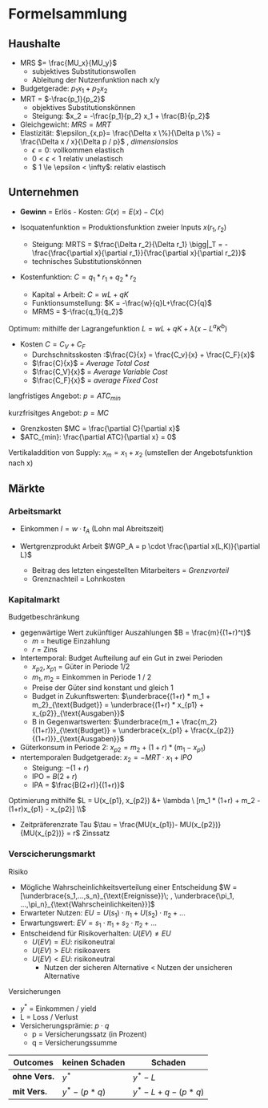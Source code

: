 # Formelsammlung

## Haushalte

- MRS $= \frac{MU_x}{MU_y}$
    - subjektives Substitutionswollen
    - Ableitung der Nutzenfunktion nach x/y
- Budgetgerade: $p_1 x_1+p_2 x_2$
- MRT = $-\frac{p_1}{p_2}$
    - objektives Substitutionskönnen
    - Steigung: $x_2 = -\frac{p_1}{p_2} x_1 + \frac{B}{p_2}$
- Gleichgewicht: $MRS =MRT$
- Elastizität: $\epsilon_{x,p}= \frac{\Delta x \%}{\Delta p \%} = \frac{\Delta x / x}{\Delta p / p}$ , *dimensionslos*
    - $\epsilon = 0$: vollkommen elastisch
    - $0 < \epsilon < 1$ relativ unelastisch
    - $ 1 \le \epsilon < \infty$: relativ elastisch

## Unternehmen

- **Gewinn** = Erlös - Kosten: $G(x) = E(x) - C(x)$
- Isoquatenfunktion = Produktionsfunktion zweier Inputs $x(r_1,r_2)$
    - Steigung: MRTS = $\frac{\Delta r_2}{\Delta r_1} \bigg|_T = -\frac{\frac{\partial x}{\partial r_1}}{\frac{\partial x}{\partial r_2}}$
    - technisches Substitutionskönnen

- Kostenfunktion: $C = q_1 * r_1 + q_2 * r_2$
    - Kapital + Arbeit: $C = wL+qK$
    - Funktionsumstellung: $K = -\frac{w}{q}L+\frac{C}{q}$
    - MRMS = $-\frac{q_1}{q_2}$

Optimum: mithilfe der Lagrangefunktion $L = wL+qK + \lambda (x-L^a K^b)$

- Kosten $C = C_V + C_F$
    - Durchschnitsskosten :$\frac{C}{x} = \frac{C_v}{x} + \frac{C_F}{x}$
    - $\frac{C}{x}$ = *Average Total Cost*
    - $\frac{C_V}{x}$ = *Average Variable Cost*
    - $\frac{C_F}{x}$ = *average Fixed Cost*

langfristiges Angebot: $p = ATC_{min}$

kurzfrisitges Angebot: $p = MC$

- Grenzkosten $MC = \frac{\partial C}{\partial x}$ 
- $ATC_{min}: \frac{\partial ATC}{\partial x} = 0$

Vertikaladdition von Supply: $x_m = x_1+x_2$ (umstellen der Angebotsfunktion nach x)

## Märkte

### Arbeitsmarkt

- Einkommen $I = w \cdot t_A$ (Lohn mal Abreitszeit) 

- Wertgrenzprodukt Arbeit $WGP_A = p \cdot \frac{\partial x(L,K)}{\partial L}$
    - Beitrag des letzten eingestellten Mitarbeiters = *Grenzvorteil*
    - Grenznachteil = Lohnkosten

### Kapitalmarkt

Budgetbeschränkung

- gegenwärtige Wert zukünftiger Auszahlungen $B = \frac{m}{(1+r)^t}$
    - *m* = heutige Einzahlung
    - *r* = Zins
- Intertemporal: Budget Aufteilung auf ein Gut in zwei Perioden
    - $x_{p2}, x_{p1}$ = Güter in Periode 1/2
    - $m_1,m_2$ = Einkommen in Periode 1 / 2
    - Preise der Güter sind konstant und gleich 1
    - Budget in Zukunftswerten: $\underbrace{(1+r) * m_1 + m_2}_{\text{Budget}} = \underbrace{(1+r) * x_{p1} + x_{p2}}_{\text{Ausgaben}}$
    - B in Gegenwartswerten: $\underbrace{m_1 + \frac{m_2}{(1+r)}}_{\text{Budget}} = \underbrace{x_{p1} + \frac{x_{p2}}{(1+r)}}_{\text{Ausgaben}}$
- Güterkonsum in Periode 2: $x_{p2} = m_2 + (1+r)*(m_1-x_{p1})$
- ntertemporalen Budgetgerade: $x_2 = -MRT \cdot x_1 + IPO$ 
    - Steigung: $- (1+r)$
    - IPO = $B(2+r)$
    - IPA = $\frac{B(2+r)}{(1+r)}$

Optimierung mithilfe $L = U(x_{p1}, x_{p2}) &+ \lambda \ [m_1 * (1+r) + m_2 - (1+r)x_{p1} - x_{p2}] \\$

- Zeitpräferenzrate Tau  $\tau = \frac{MU(x_{p1})- MU(x_{p2})}{MU(x_{p2})} = r$ Zinssatz 

### Verscicherungsmarkt

Risiko

- Mögliche Wahrscheinlichkeitsverteilung einer Entscheidung $W = [\underbrace{s_1,...,s_n}_{\text{Ereignisse}}\; , \underbrace{\pi_1, ...,\pi_n}_{\text{Wahrscheinlichkeiten}}]$
- Erwarteter Nutzen: $EU = U(s_1) \cdot \pi_1 + U(s_2) \cdot \pi_2 + ...$
- Erwartungswert: $EV = s_1 \cdot \pi_1 + s_2 \cdot \pi_2 + ...$
- Entscheidend für Risikoverhalten: $U(EV) \neq EU$
    - $U(EV) = EU$: risikoneutral
    - $U(EV) > EU$: risikoavers
    - $U(EV) < EU$: risikoneutral
        - Nutzen der sicheren Alternative < Nutzen der unsicheren Alternative

Versicherungen

- $y^*$ = Einkommen / yield
- L = Loss / Verlust
- Versicherungsprämie: $p \cdot q$
    - p = Versicherungssatz (in Prozent)
    - q = Versicherungssumme

| Outcomes       | keinen Schaden | Schaden             |
| -------------- | -------------- | ------------------- |
| **ohne Vers.** | $y^*$          | $y^* -L$            |
| **mit Vers.**  | $y^*- (p*q)$   | $y^* - L+q - (p*q)$ |
